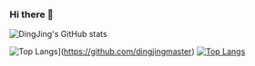 ### Hi there 👋

<!--
**dingjingmaster/dingjingmaster** is a ✨ _special_ ✨ repository because its `README.md` (this file) appears on your GitHub profile.

Here are some ideas to get you started:

- 🔭 I’m currently working on ...
- 🌱 I’m currently learning ...
- 👯 I’m looking to collaborate on ...
- 🤔 I’m looking for help with ...
- 💬 Ask me about ...
- 📫 How to reach me: ...
- 😄 Pronouns: ...
- ⚡ Fun fact: ...
-->

![DingJing's GitHub stats](https://github-readme-stats.vercel.app/api?username=dingjingmaster&show_icons=true&theme=radical)

![Top Langs](https://github-readme-stats.vercel.app/api/top-langs/?username=dingjingmaster&langs_count=10)](https://github.com/dingjingmaster)
[![Top Langs](https://github-readme-stats.vercel.app/api/top-langs/?username=dingjingmaster&layout=compact)](https://github.com/dingjingmaster)

